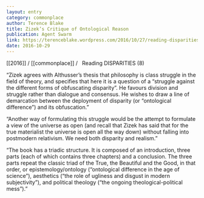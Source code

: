 ```yaml
---
layout: entry
category: commonplace
author: Terence Blake
title: Zizek’s Critique of Ontological Reason
publication: Agent Swarm
link: https://terenceblake.wordpress.com/2016/10/27/reading-disparities-8-zizeks-critique-of-ontological-reason/
date: 2016-10-29
---
```


[[2016]] / [[commonplace]] / 
 
Reading DISPARITIES (8)

“Zizek agrees with Althusser’s thesis that philosophy is class struggle in the field of theory, and specifies that here it is a question of a “struggle against the different forms of obfuscating disparity”. He favours division and struggle rather than dialogue and consensus. He wishes to draw a line of demarcation between the deployment of disparity (or “ontological difference”) and its obfuscation.”

“Another way of formulating this struggle would be the attempt to formulate a view of the universe as open (and recall that Zizek has said that for the true materialist the universe is open all the way down) without falling into postmodern relativism. We need both disparity and realism.”

“The book has a triadic structure. It is composed of an introduction, three parts (each of which contains three chapters) and a conclusion. The three parts repeat the classic triad of the True, the Beautiful and the Good, in that order, or epistemology/ontology (“ontological difference in the age of science”), aesthetics (“the role of ugliness and disgust in modern subjectivity”), and political theology (“the ongoing theological-political mess”).”